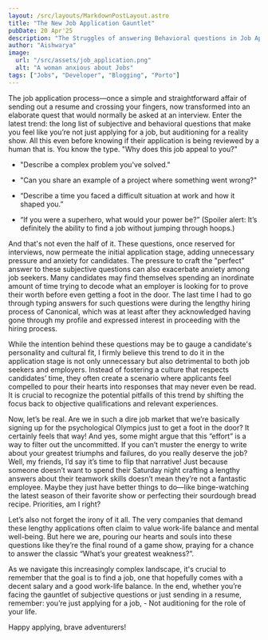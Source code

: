 ```yaml
---
layout: /src/layouts/MarkdownPostLayout.astro
title: "The New Job Application Gauntlet"
pubDate: 20 Apr'25
description: "The Struggles of answering Behavioral questions in Job Applications"
author: "Aishwarya"
image:
  url: "/src/assets/job_application.png"
  alt: "A woman anxious about Jobs"
tags: ["Jobs", "Developer", "Blogging", "Porto"]
---
```


The job application process—once a simple and straightforward affair of sending out a resume and crossing your fingers, now transformed into an elaborate quest that would normally be asked at an interview. Enter the latest trend: the long list of subjective and behavioral questions that make you feel like you’re not just applying for a job, but auditioning for a reality show.
All this even before knowing if their application is being reviewed by a human that is.
You know the type.
"Why does this job appeal to you?"

- "Describe a complex problem you've solved."

- "Can you share an example of a project where something went wrong?"

- “Describe a time you faced a difficult situation at work and how it shaped you.”

- “If you were a superhero, what would your power be?” (Spoiler alert: It’s definitely the ability to find a job without jumping through hoops.)

And that's not even the half of it. These questions, once reserved for interviews, now permeate the initial application stage, adding unnecessary pressure and anxiety for candidates. The pressure to craft the "perfect" answer to these subjective questions can also exacerbate anxiety among job seekers. Many candidates may find themselves spending an inordinate amount of time trying to decode what an employer is looking for to prove their worth before even getting a foot in the door. The last time I had to go through typing answers for such questions were during the lengthy hiring process of Canonical, which was at least after they acknowledged having gone through my profile and expressed interest in proceeding with the hiring process. 

While the intention behind these questions may be to gauge a candidate's personality and cultural fit, I firmly believe this trend to do it in the application stage is not only unnecessary but also detrimental to both job seekers and employers. Instead of fostering a culture that respects candidates’ time, they often create a scenario where applicants feel compelled to pour their hearts into responses that may never even be read. It is crucial to recognize the potential pitfalls of this trend by shifting the focus back to objective qualifications and relevant experiences.

Now, let’s be real. Are we in such a dire job market that we’re basically signing up for the psychological Olympics just to get a foot in the door? It certainly feels that way!
And yes, some might argue that this “effort” is a way to filter out the uncommitted. If you can’t muster the energy to write about your greatest triumphs and failures, do you really deserve the job? Well, my friends, I’d say it’s time to flip that narrative! Just because someone doesn’t want to spend their Saturday night crafting a lengthy answers about their teamwork skills doesn’t mean they’re not a fantastic employee. Maybe they just have better things to do—like binge-watching the latest season of their favorite show or perfecting their sourdough bread recipe. Priorities, am I right?

Let’s also not forget the irony of it all. The very companies that demand these lengthy applications often claim to value work-life balance and mental well-being. But here we are, pouring our hearts and souls into these questions like they’re the final round of a game show, praying for a chance to answer the classic “What’s your greatest weakness?”.

As we navigate this increasingly complex landscape, it's crucial to remember that the goal is to find a job, one that hopefully comes with a decent salary and a good work-life balance.
In the end, whether you’re facing the gauntlet of subjective questions or just sending in a resume, remember: you’re just applying for a job, - Not auditioning for the role of your life.

Happy applying, brave adventurers!

